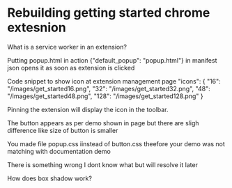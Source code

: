 # Rebuilding getting started chrome extesnion
What is a service worker in an extension?

Putting popup.html in action {"default_popup": "popup.html"} in manifest json opens it as soon as extension is clicked

 Code snippet to show icon at extension management page 
  "icons": {
    "16": "/images/get_started16.png",
    "32": "/images/get_started32.png",
    "48": "/images/get_started48.png",
    "128": "/images/get_started128.png"
  } 

Pinning the extension will display the icon in the toolbar.

The button appears as per demo shown in page but there are sligh difference like size of button is smaller

You made file popup.css iinstead of button.css theefore your demo was not matching with documentation demo

There is something wrong I dont know what but will resolve it later

How does box shadow work?